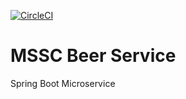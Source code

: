[![CircleCI](https://circleci.com/gh/Dmitriy-Butramyou/mssc-beer-service.svg?style=svg)](https://circleci.com/gh/Dmitriy-Butramyou/mssc-beer-service)
# MSSC Beer Service

Spring Boot Microservice